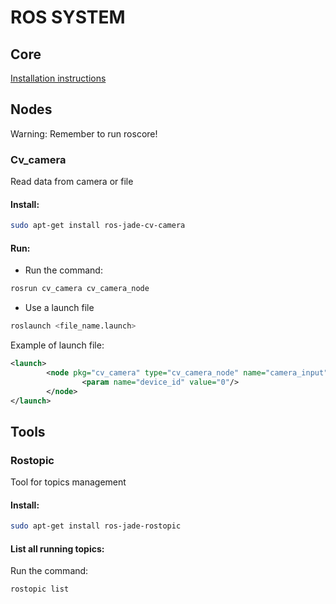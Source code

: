 # ROS SYSTEM

## Core

[Installation instructions](http://wiki.ros.org/jade/Installation/UbuntuARM)

## Nodes

Warning:
Remember to run roscore!

### Cv_camera
Read data from camera or file

#### Install:
```bash
sudo apt-get install ros-jade-cv-camera
```
#### Run:
- Run the command:
```bash
rosrun cv_camera cv_camera_node
```
- Use a launch file
```bash
roslaunch <file_name.launch>
```
Example of launch file:
```xml
<launch>
        <node pkg="cv_camera" type="cv_camera_node" name="camera_input">
                <param name="device_id" value="0"/>
        </node>
</launch>
```
## Tools

### Rostopic
Tool for topics management

#### Install:
```bash
sudo apt-get install ros-jade-rostopic
```
#### List all running topics:
Run the command:
```bash
rostopic list
```